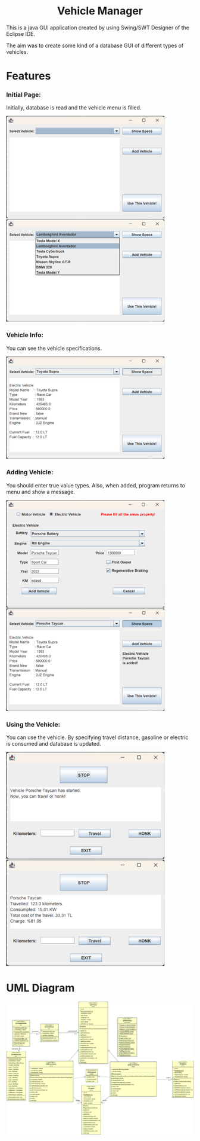 <h1 align='center'>Vehicle Manager</h1>

This is a java GUI application created by using Swing/SWT Designer of the Eclipse IDE.

The aim was to create some kind of a database GUI of different types of vehicles.

# Features

### Initial Page:

Initially, database is read and the vehicle menu is filled.

<img src="./img/initial-page.png" width="425"/><img src="./img/vehicle-selection.png" width="425"/>

### Vehicle Info:

You can see the vehicle specifications.

<img src="./img/vehicle-info.png" width="425"/>

### Adding Vehicle:

You should enter true value types. Also, when added, program returns to menu and show a message.

<img src="./img/error.png" width="425"/><img src="./img/added-vehicle.png" width="425"/>

### Using the Vehicle:

You can use the vehicle. By specifying travel distance, gasoline or electric is consumed and database is updated.

<img src="./img/start-engine.png" width="425"/><img src="./img/use-vehicle.png" width="425"/>

# UML Diagram

![Alt Text](https://github.com/bariscihanoglu/vehicle-manager/blob/main/img/GUI.jpeg)
